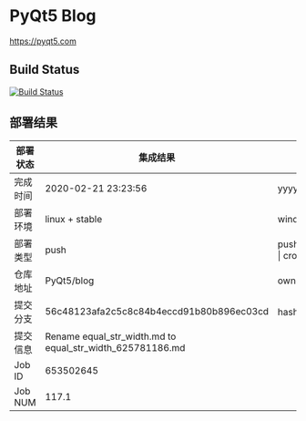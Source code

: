 # PyQt5 Blog

https://pyqt5.com

## Build Status

[![Build Status](https://www.travis-ci.org/PyQt5/blog.svg?branch=dev)](https://www.travis-ci.org/PyQt5/blog)

## 部署结果
部署状态 | 集成结果 | 参考值
---|---|---
完成时间 | 2020-02-21 23:23:56 | yyyy-mm-dd hh:mm:ss
部署环境 | linux + stable | window \| linux + stable
部署类型 | push | push \| pull_request \| api \| cron
仓库地址 | PyQt5/blog | owner_name/repo_name
提交分支 | 56c48123afa2c5c8c84b4eccd91b80b896ec03cd | hash 16位
提交信息 | Rename equal_str_width.md to equal_str_width_625781186.md |
Job ID   | 653502645 |
Job NUM  | 117.1 |
